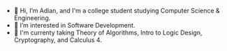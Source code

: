 - 👋 Hi, I’m Adian, and I'm a college student studying Computer Science & Engineering.
- 👀 I’m interested in Software Development.
- 🌱 I'm currenty taking Theory of Algorithms, Intro to Logic Design, Cryptography, and Calculus 4.
<!---
adian12/adian12 is a ✨ special ✨ repository because its `README.md` (this file) appears on your GitHub profile.
You can click the Preview link to take a look at your changes.
--->
